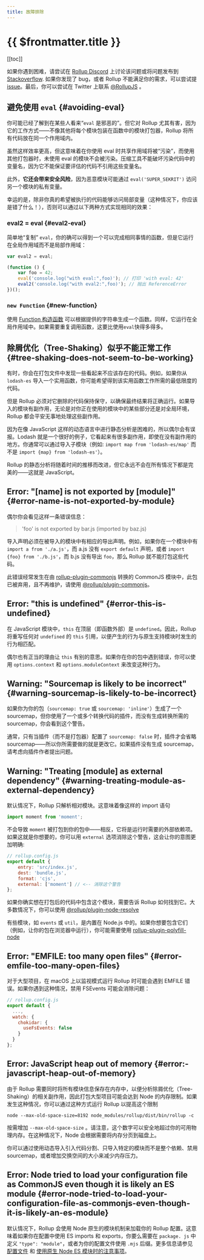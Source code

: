```yaml
---
title: 故障排除
---
```


# {{ $frontmatter.title }}

[[toc]]

如果你遇到困难，请尝试在 [Rollup Discord](https://is.gd/rollup_chat) 上讨论该问题或将问题发布到 [Stackoverflow](https://stackoverflow.com/questions/tagged/rollupjs). 如果你发现了 bug，或者 Rollup 不能满足你的需求，可以尝试提 [issue](https://github.com/rollup/rollup/issues)。最后，你可以尝试在 Twitter 上联系 [@RollupJS](https://twitter.com/RollupJS) 。

## 避免使用 `eval` {#avoiding-eval}

你可能已经了解到在某些人看来“`eval` 是邪恶的”。但它对 Rollup 尤其有害，因为它的工作方式——不像其他将每个模块包装在函数中的模块打包器，Rollup 将所有代码放在同一个作用域内。

虽然这样效率更高，但这意味着在你使用 eval 时共享作用域将被“污染”，而使用其他打包器时，未使用 eval 的模块不会被污染。压缩工具不能破坏污染代码中的变量名，因为它不能保证要评估的代码不引用这些变量名。

此外，**它还会带来安全风险**，因为恶意模块可能通过 `eval('SUPER_SEKRIT')` 访问另一个模块的私有变量。

幸运的是，除非你真的希望被执行的代码能够访问局部变量（这种情况下，你应该是错了什么！），否则可以通过以下两种方式实现相同的效果：

### eval2 = eval {#eval2-eval}

简单地“复制” `eval`，你的确可以得到一个可以完成相同事情的函数，但是它运行在全局作用域而不是局部作用域：

```js
var eval2 = eval;

(function () {
	var foo = 42;
	eval('console.log("with eval:",foo)'); // 打印 'with eval: 42'
	eval2('console.log("with eval2:",foo)'); // 抛出 ReferenceError
})();
```

### `new Function` {#new-function}

使用 [Function 构造函数](https://developer.mozilla.org/zh-CN/docs/Web/JavaScript/Reference/Global_Objects/Function) 可以根据提供的字符串生成一个函数。同样，它运行在全局作用域中。如果需要重复调用函数，这要比使用`eval`快得多得多。

## 除屑优化（Tree-Shaking）似乎不能正常工作 {#tree-shaking-does-not-seem-to-be-working}

有时，你会在打包文件中发现一些看起来不应该存在的代码。例如，如果你从 `lodash-es` 导入一个实用函数，你可能希望得到该实用函数工作所需的最低限度的代码。

但是 Rollup 必须对它删除的代码保持保守，以确保最终结果将正确运行。如果导入的模块有副作用，无论是对你正在使用的模块中的某些部分还是对全局环境，Rollup 都会平安无事地处理这些副作用。

因为在像 JavaScript 这样的动态语言中进行静态分析是困难的，所以偶尔会有误报。Lodash 就是一个很好的例子，它看起来有很多副作用，即使在没有副作用的地方。你通常可以通过导入子模块（例如: `import map from 'lodash-es/map'` 而不是 `import {map} from 'lodash-es'`）。

Rollup 的静态分析将随着时间的推移而改进，但它永远不会在所有情况下都是完美的——这就是 JavaScript。

## Error: "[name] is not exported by [module]" {#error-name-is-not-exported-by-module}

偶尔你会看见这样一条错误信息：

> 'foo' is not exported by bar.js (imported by baz.js)

导入声明必须在被导入的模块中有相应的导出声明。例如，如果你在一个模块中有 `import a from './a.js'`，而 a.js 没有 `export default` 声明，或者 `import {foo} from './b.js'`，而 b.js 没有导出 `foo`，那么 Rollup 就不能打包这些代码。

此错误经常发生在由 [rollup-plugin-commonjs](https://github.com/rollup/rollup-plugin-commonjs) 转换的 CommonJS 模块中，此包已被弃用，且不再维护，请使用 [@rollup/plugin-commonjs](https://github.com/rollup/plugins/tree/master/packages/commonjs#custom-named-exports)。

## Error: "this is undefined" {#error-this-is-undefined}

在 JavaScript 模块中，`this` 在顶层（即函数外部）是 `undefined`。因此，Rollup 将重写任何对 `undefined` 的 `this` 引用，以便产生的行为与原生支持模块时发生的行为相匹配。

偶尔也有正当的理由让 `this` 有别的意思。如果你在你的包中遇到错误，你可以使用 `options.context` 和 `options.moduleContext` 来改变这种行为。

## Warning: "Sourcemap is likely to be incorrect" {#warning-sourcemap-is-likely-to-be-incorrect}

如果你为你的包（`sourcemap: true` 或 `sourcemap: 'inline'`）生成了一个 sourcemap，但你使用了一个或多个转换代码的插件，而没有生成转换所需的 sourcemap，你会看到这个警告。

通常，只有当插件（而不是打包器）配置了 `sourcemap: false` 时，插件才会省略 sourcemap——所以你所需要做的就是更改它。如果插件没有生成 sourcemap，请考虑向插件作者提出问题。

## Warning: "Treating [module] as external dependency" {#warning-treating-module-as-external-dependency}

默认情况下，Rollup 只解析相对模块。这意味着像这样的 import 语句

```js
import moment from 'moment';
```

不会导致 `moment` 被打包到你的包中——相反，它将是运行时需要的外部依赖项。如果这就是你想要的，你可以用 `external` 选项消除这个警告，这会让你的意图更加明确:

```js
// rollup.config.js
export default {
	entry: 'src/index.js',
	dest: 'bundle.js',
	format: 'cjs',
	external: ['moment'] // <-- 消除这个警告
};
```

如果你确实想在打包后的代码中包含这个模块，需要告诉 Rollup 如何找到它。大多数情况下，你可以使用 [@rollup/plugin-node-resolve](https://github.com/rollup/plugins/tree/master/packages/node-resolve)

有些模块，如 `events` 或 `util`，是内置在 Node.js 中的。如果你想要包含它们（例如，让你的包在浏览器中运行），你可能需要使用 [rollup-plugin-polyfill-node](https://github.com/FredKSchott/rollup-plugin-polyfill-node)

## Error: "EMFILE: too many open files" {#error-emfile-too-many-open-files}

对于大型项目，在 macOS 上以监视模式运行 Rollup 时可能会遇到 EMFILE 错误。如果你遇到这种情况，禁用 FSEvents 可能会消除问题：

```js
// rollup.config.js
export default {
  ...,
  watch: {
    chokidar: {
      useFsEvents: false
    }
  }
};
```

## Error: JavaScript heap out of memory {#error:-javascript-heap-out-of-memory}

由于 Rollup 需要同时将所有模块信息保存在内存中，以便分析除屑优化（Tree-Shaking）的相关副作用，因此打包大型项目可能会达到 Node 的内存限制。如果发生这种情况，你可以通过这种方式运行 Rollup 以提高这个限制

```shell
node --max-old-space-size=8192 node_modules/rollup/dist/bin/rollup -c
```

按需增加 `--max-old-space-size` 。请注意，这个数字可以安全地超过你的可用物理内存。在这种情况下，Node 会根据需要将内存分页到磁盘上。

你可以通过使用动态导入引入代码分割、只导入特定的模块而不是整个依赖、禁用 sourcemap，或者增加交换空间的大小来减少内存压力。

## Error: Node tried to load your configuration file as CommonJS even though it is likely an ES module {#error-node-tried-to-load-your-configuration-file-as-commonjs-even-though-it-is-likely-an-es-module}

默认情况下，Rollup 会使用 Node 原生的模块机制来加载你的 Rollup 配置。这意味着如果你在配置中使用 ES imports 和 exports，你要么需要在 `package. js` 中定义 `"type": "module"`，或者为你的配置文件使用 `.mjs` 后缀。更多信息请参见 [配置文件](../command-line-interface/index.md#configuration-files) 和 [使用原生 Node ES 模块时的注意事项](../command-line-interface/index.md#caveats-when-using-native-node-es-modules)。
